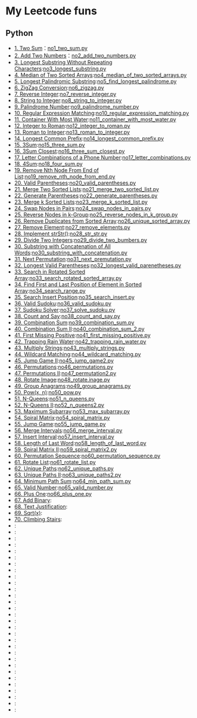 # My Leetcode funs

## Python
- [1. Two Sum](https://leetcode.com/problems/two-sum/)：[no1_two_sum.py](no1_two_sum.py)
- [2. Add Two Numbers](https://leetcode.com/problems/add-two-numbers/)：[no2_add_two_numbers.py](no2_add_two_numbers.py)
- [3. Longest Substring Without Repeating Characters](https://leetcode.com/problems/longest-substring-without-repeating-characters/):[no3_longest_substring.py](no3_longest_substring.py)
- [4. Median of Two Sorted Arrays](https://leetcode.com/problems/median-of-two-sorted-arrays/):[no4_median_of_two_sorted_arrays.py](no4_median_of_two_sorted_arrays.py)
- [5. Longest Palindromic Substring](https://leetcode.com/problems/longest-palindromic-substring/):[no5_find_longest_palindrome.py](no5_find_longest_palindrome.py)
- [6. ZigZag Conversion](https://leetcode.com/problems/zigzag-conversion/):[no6_zigzag.py](no6_zigzag.py)
- [7. Reverse Integer](https://leetcode.com/problems/reverse-integer/):[no7_reverse_integer.py](no7_reverse_integer.py)
- [8. String to Integer](https://leetcode.com/problems/string-to-integer-atoi/):[no8_string_to_integer.py](no8_string_to_integer.py)
- [9. Palindrome Number](https://leetcode.com/problems/palindrome-number/):[no9_palindrome_number.py](no9_palindrome_number.py)
- [10. Regular Expression Matching](https://leetcode.com/problems/regular-expression-matching/):[no10_regular_expression_matching.py](no10_regular_expression_matching.py)
- [11. Container With Most Water](https://leetcode.com/problems/container-with-most-water/):[no11_container_with_most_water.py](no11_container_with_most_water.py)
- [12. Integer to Roman](https://leetcode.com/problems/integer-to-roman/):[no12_integer_to_roman.py](no12_integer_to_roman.py)
- [13. Roman to Integer](https://leetcode.com/problems/roman-to-integer/):[no13_roman_to_integer.py](no13_roman_to_integer.py)
- [14. Longest Common Prefix](https://leetcode.com/problems/longest-common-prefix/):[no14_longest_common_prefix.py](no14_longest_common_prefix.py)
- [15. 3Sum](https://leetcode.com/problems/3sum/):[no15_three_sum.py](no15_three_sum.py)
- [16. 3Sum Closest](https://leetcode.com/problems/3sum-closest/):[no16_three_sum_closest.py](no16_three_sum_closest.py)
- [17. Letter Combinations of a Phone Number](https://leetcode.com/problems/letter-combinations-of-a-phone-number/):[no17_letter_combinations.py](no17_letter_combinations.py)
- [18. 4Sum](https://leetcode.com/problems/4sum/):[no18_four_sum.py](no18_four_sum.py)
- [19. Remove Nth Node From End of List](https://leetcode.com/problems/remove-nth-node-from-end-of-list/):[no19_remove_nth_node_from_end.py](no19_remove_nth_node_from_end.py)
- [20. Valid Parentheses](https://leetcode.com/problems/valid-parentheses/):[no20_valid_parentheses.py](no20_valid_parentheses.py)
- [21. Merge Two Sorted Lists](https://leetcode.com/problems/merge-two-sorted-lists/):[no21_merge_two_sorted_list.py](no21_merge_two_sorted_list.py)
- [22. Generate Parentheses](https://leetcode.com/problems/generate-parentheses/):[no22_generate_parentheses.py](no22_generate_parentheses.py)
- [23. Merge k Sorted Lists](https://leetcode.com/problems/merge-k-sorted-lists/):[no23_merge_k_sorted_list.py](no23_merge_k_sorted_list.py)
- [24. Swap Nodes in Pairs](https://leetcode.com/problems/swap-nodes-in-pairs/):[no24_swap_nodes_in_pairs.py](no24_swap_nodes_in_pairs.py)
- [25. Reverse Nodes in k-Group](https://leetcode.com/problems/reverse-nodes-in-k-group/):[no25_reverse_nodes_in_k_group.py](no25_reverse_nodes_in_k_group.py)
- [26. Remove Duplicates from Sorted Array](https://leetcode.com/problems/remove-duplicates-from-sorted-array/):[no26_unique_sorted_array.py](no26_unique_sorted_array.py)
- [27. Remove Element](https://leetcode.com/problems/remove-element/):[no27_remove_elements.py](no27_remove_elements.py)
- [28. Implement strStr()](https://leetcode.com/problems/implement-strstr/):[no28_str_str.py](no28_str_str.py)
- [29. Divide Two Integers](https://leetcode.com/problems/divide-two-integers/):[no29_divide_two_bumbers.py](no29_divide_two_bumbers.py)
- [30. Substring with Concatenation of All Words](https://leetcode.com/problems/substring-with-concatenation-of-all-words/):[no30_substring_with_concatenation.py](no30_substring_with_concatenation.py)
- [31. Next Permutation](https://leetcode.com/problems/next-permutation/):[no31_next_premutation.py](no31_next_premutation.py)
- [32. Longest Valid Parentheses](https://leetcode.com/problems/longest-valid-parentheses/):[no32_longest_valid_parenetheses.py](no32_longest_valid_parenetheses.py)
- [33. Search in Rotated Sorted Array](https://leetcode.com/problems/search-in-rotated-sorted-array/):[no33_search_rotated_sorted_array.py](no33_search_rotated_sorted_array.py)
- [34. Find First and Last Position of Element in Sorted Array](https://leetcode.com/problems/find-first-and-last-position-of-element-in-sorted-array/):[no34_search_range.py](no34_search_range.py)
- [35. Search Insert Position](https://leetcode.com/problems/search-insert-position/):[no35_search_insert.py](no35_search_insert.py)
- [36. Valid Sudoku](https://leetcode.com/problems/valid-sudoku/):[no36_valid_sudoku.py](no36_valid_sudoku.py)
- [37. Sudoku Solver](https://leetcode.com/problems/sudoku-solver/):[no37_solve_sudoku.py](no37_solve_sudoku.py)
- [38. Count and Say](https://leetcode.com/problems/count-and-say/):[no38_count_and_say.py](no38_count_and_say.py)
- [39. Combination Sum](https://leetcode.com/problems/combination-sum/):[no39_combination_sum.py](no39_combination_sum.py)
- [40. Combination Sum II](https://leetcode.com/problems/combination-sum-ii/):[no40_combination_sum_2.py](no40_combination_sum_2.py)
- [41. First Missing Positive](https://leetcode.com/problems/first-missing-positive/):[no41_first_missing_positive.py](no41_first_missing_positive.py)
- [42. Trapping Rain Water](https://leetcode.com/problems/trapping-rain-water/):[no42_trapping_rain_water.py](no42_trapping_rain_water.py)
- [43. Multiply Strings](https://leetcode.com/problems/multiply-strings/):[no43_multiply_strings.py](no43_multiply_strings.py)
- [44. Wildcard Matching](https://leetcode.com/problems/wildcard-matching/):[no44_wildcard_matching.py](no44_wildcard_matching.py)
- [45. Jump Game II](https://leetcode.com/problems/jump-game-ii/):[no45_jump_game2.py](no45_jump_game2.py)
- [46. Permutations](https://leetcode.com/problems/permutations/):[no46_permutations.py](no46_permutations.py)
- [47. Permutations II](https://leetcode.com/problems/permutations-ii/):[no47_permutation2.py](no47_permutation2.py)
- [48. Rotate Image](https://leetcode.com/problems/rotate-image/):[no48_rotate.inage.py](no48_rotate.inage.py)
- [49. Group Anagrams](https://leetcode.com/problems/group-anagrams/):[no49_group_anagrams.py](no49_group_anagrams.py)
- [50. Pow(x, n)](https://leetcode.com/problems/powx-n/):[no50_pow.py](no50_pow.py)
- [51. N-Queens](https://leetcode.com/problems/n-queens/):[no51_n_queens.py](no51_n_queens.py)
- [52. N-Queens II](https://leetcode.com/problems/n-queens-ii/):[no52_n_queens2.py](no52_n_queens2.py)
- [53. Maximum Subarray](https://leetcode.com/problems/maximum-subarray/):[no53_max_subarray.py](no53_max_subarray.py)
- [54. Spiral Matrix](https://leetcode.com/problems/spiral-matrix/):[no54_spiral_matrix.py](no54_spiral_matrix.py)
- [55. Jump Game](https://leetcode.com/problems/jump-game/):[no55_jump_game.py](no55_jump_game.py)
- [56. Merge Intervals](https://leetcode.com/problems/merge-intervals/):[no56_merge_interval.py](no56_merge_interval.py)
- [57. Insert Interval](https://leetcode.com/problems/insert-interval/):[no57_insert_interval.py](no57_insert_interval.py)
- [58. Length of Last Word](https://leetcode.com/problems/length-of-last-word/):[no58_length_of_last_word.py](no58_length_of_last_word.py)
- [59. Spiral Matrix II](https://leetcode.com/problems/spiral-matrix-ii/):[no59_spiral_matrix2.py](no59_spiral_matrix2.py)
- [60. Permutation Sequence](https://leetcode.com/problems/permutation-sequence/):[no60_permutation_sequence.py](no60_permutation_sequence.py)
- [61. Rotate List](https://leetcode.com/problems/rotate-list/):[no61_rotate_list.py](no61_rotate_list.py)
- [62. Unique Paths](https://leetcode.com/problems/unique-paths/):[no62_unique_paths.py](no62_unique_paths.py)
- [63. Unique Paths II](https://leetcode.com/problems/unique-paths-ii/):[no63_unique_paths2.py](no63_unique_paths2.py)
- [64. Minimum Path Sum](https://leetcode.com/problems/minimum-path-sum/):[no64_min_path_sum.py](no64_min_path_sum.py)
- [65. Valid Number](https://leetcode.com/problems/valid-number/):[no65_valid_number.py](no65_valid_number.py)
- [66. Plus One](https://leetcode.com/problems/plus-one/):[no66_plus_one.py](no66_plus_one.py)
- [67. Add Binary](https://leetcode.com/problems/add-binary/):[]()
- [68. Text Justification](https://leetcode.com/problems/text-justification/):[]()
- [69. Sqrt(x)](https://leetcode.com/problems/sqrtx/):[]()
- [70. Climbing Stairs](https://leetcode.com/problems/climbing-stairs/):[]()
- []():[]()
- []():[]()
- []():[]()
- []():[]()
- []():[]()
- []():[]()
- []():[]()
- []():[]()
- []():[]()
- []():[]()
- []():[]()
- []():[]()
- []():[]()
- []():[]()
- []():[]()
- []():[]()
- []():[]()
- []():[]()
- []():[]()
- []():[]()
- []():[]()
- []():[]()
- []():[]()
- []():[]()
- []():[]()
- []():[]()
- []():[]()
- []():[]()
- []():[]()
- []():[]()







